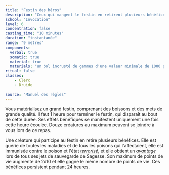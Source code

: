 ```yaml
---
title: "Festin des héros"
description: "Ceux qui mangent le festin en retirent plusieurs bénéfices."
school: "Invocation"
level: 6
concentration: false
casting_time: "10 minutes"
duration: "instantanée"
range: "9 mètres"
components:
  verbal: true
  somatic: true
  material: true
  materials: "un bol incrusté de gemmes d'une valeur minimale de 1000 po, que le sort consume"
ritual: false
classes:
    - Clerc
    - Druide

source: "Manuel des règles"
---
```

Vous matérialisez un grand festin, comprenant des boissons et des mets de grande qualité. Il faut 1 heure pour terminer le festin, qui disparaît au bout de cette durée. Ses effets bénéfiques se manifestent uniquement une fois cette heure écoulée. Douze créatures au maximum peuvent se joindre à vous lors de ce repas.

Une créature qui participe au festin en retire plusieurs bénéfices. Elle est guérie de toutes les maladies et de tous les poisons qui l'affectaient, elle est immunisée contre le poison et l'état [_terrorisé_](/gerer-la-sante-du-personnage/#terrorise), et elle obtient un [_avantage_](/utiliser-les-caracteristiques/#avantage-et-desavantage) lors de tous ses jets de sauvegarde de Sagesse. Son maximum de points de vie augmente de 2d10 et elle gagne le même nombre de points de vie. Ces bénéfices persistent pendant 24 heures.
